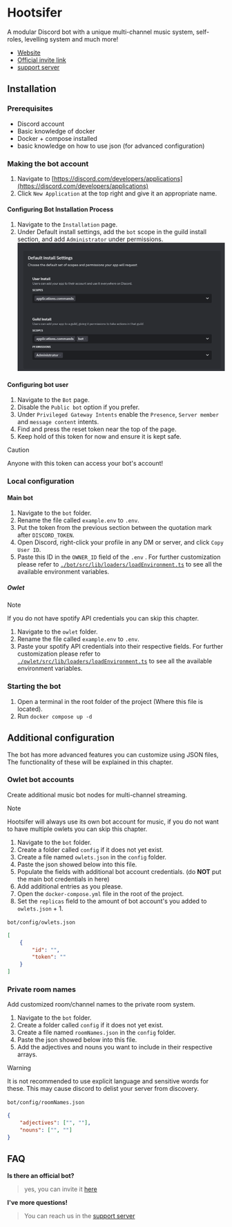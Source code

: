 # Hootsifer
A modular Discord bot with a unique multi-channel music system, self-roles, levelling system and much more! 

- [Website](https://bot.hootsifer.com/)
- [Official invite link](https://discord.com/api/oauth2/authorize?client_id=896781020056145931&permissions=8&scope=bot%20applications.commands)
- [support server](https://discord.gg/UR3sPVEhkd)

## Installation
### Prerequisites
- Discord account
- Basic knowledge of docker  
- Docker + compose installed
- basic knowledge on how to use json (for advanced configuration)

### Making the bot account
1. Navigate to [https://discord.com/developers/applications](https://discord.com/developers/applications)
2. Click `New Application` at the top right and give it an appropriate name.


#### Configuring Bot Installation Process
1. Navigate to the `Installation` page.
2. Under Default install settings, add the `bot` scope in the guild install section, and add `Administrator` under permissions.
![](./instructions_assets/installation_1.png)

#### Configuring bot user
1. Navigate to the `Bot` page.
2. Disable the `Public bot` option if you prefer.
3. Under `Privileged Gateway Intents` enable the `Presence`, `Server member` and `message content` intents.
4. Find and press the reset token near the top of the page.
5. Keep hold of this token for now and ensure it is kept safe.

> [!CAUTION]
> Anyone with this token can access your bot's account!

### Local configuration

#### Main bot
1. Navigate to the `bot` folder.
2. Rename the file called `example.env` to `.env`.
3. Put the token from the previous section between the quotation mark after `DISCORD_TOKEN`.
4. Open Discord, right-click your profile in any DM or server, and click `Copy User ID`.
5. Paste this ID in the `OWNER_ID` field of the `.env` .
For further customization please refer to [`./bot/src/lib/loaders/loadEnvironment.ts`](https://github.com/Owl-barn/bot/blob/main/bot/src/lib/loaders/loadEnvironment%20.ts) to see all the available environment variables.

##### Owlet
> [!NOTE]
> If you do not have spotify API credentials you can skip this chapter.
1. Navigate to the `owlet` folder.
2. Rename the file called `example.env` to `.env`.
3. Paste your spotify API credentials into their respective fields.
For further customization please refer to [`./owlet/src/lib/loaders/loadEnvironment.ts`](https://github.com/Owl-barn/bot/blob/main/owlet/src/lib/loaders/loadEnvironment%20.ts) to see all the available environment variables.


### Starting the bot
1. Open a terminal in the root folder of the project (Where this file is located).
2. Run `docker compose up -d`

## Additional configuration
The bot has more advanced features you can customize using JSON files, The functionality of these will be explained in this chapter.
### Owlet bot accounts
Create additional music bot nodes for multi-channel streaming.
> [!NOTE]
> Hootsifer will always use its own bot account for music, if you do not want to have multiple owlets you can skip this chapter.
1. Navigate to the `bot` folder.
2. Create a folder called `config` if it does not yet exist.
3. Create a file named `owlets.json` in the `config` folder.
4. Paste the json showed below into this file.
5. Populate the fields with additional bot account credentials. (do **NOT** put the main bot credentials in here)
6. Add additional entries as you please.
7. Open the `docker-compose.yml` file in the root of the project.
8. Set the `replicas` field to the amount of bot account's you added to `owlets.json` + 1.

`bot/config/owlets.json`

```json
[
    {
        "id": "",
        "token": ""
    }
]
```

### Private room names
Add customized room/channel names to the private room system.

1. Navigate to the `bot` folder.
2. Create a folder called `config` if it does not yet exist.
3. Create a file named `roomNames.json` in the `config` folder.
4. Paste the json showed below into this file.
5. Add the adjectives and nouns you want to include in their respective arrays.

> [!WARNING]
> It is not recommended to use explicit language and sensitive words for these. This may cause discord to delist your server from discovery.


`bot/config/roomNames.json`

```json
{
    "adjectives": ["", ""],
    "nouns": ["", ""]
}
```


## FAQ
 **Is there an official bot?**
> yes, you can invite it [here](https://discord.com/api/oauth2/authorize?client_id=896781020056145931&permissions=8&scope=bot%20applications.commands)

**I've more questions!**
> You can reach us in the [support server](https://discord.gg/UR3sPVEhkd)
